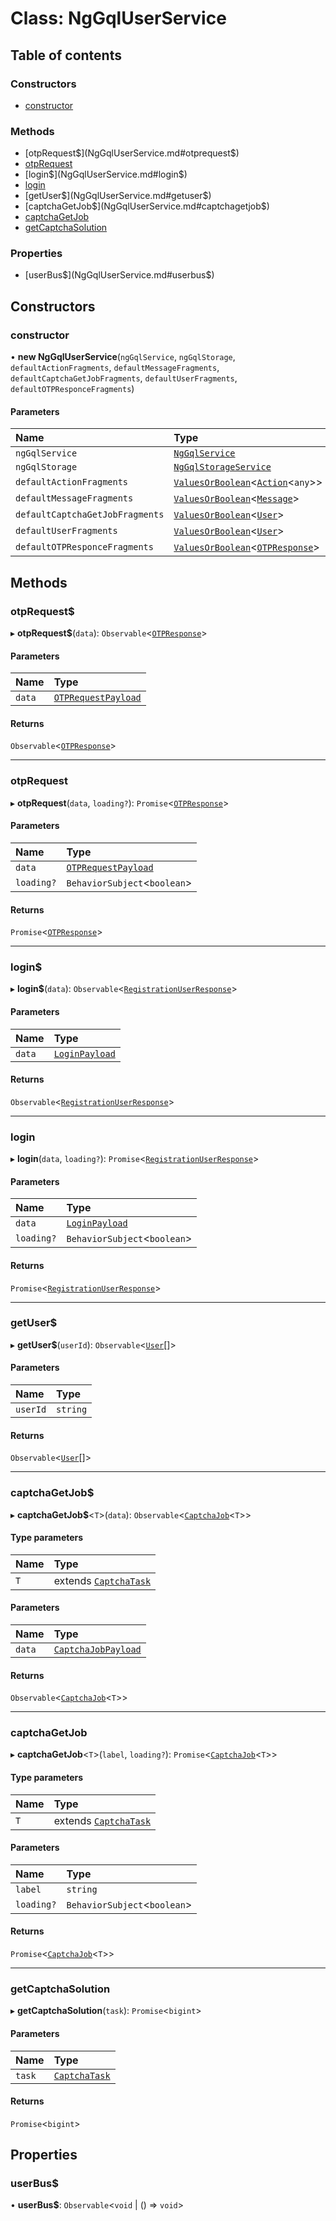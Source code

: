 # Class: NgGqlUserService

## Table of contents

### Constructors

- [constructor](NgGqlUserService.md#constructor)

### Methods

- [otpRequest$](NgGqlUserService.md#otprequest$)
- [otpRequest](NgGqlUserService.md#otprequest)
- [login$](NgGqlUserService.md#login$)
- [login](NgGqlUserService.md#login)
- [getUser$](NgGqlUserService.md#getuser$)
- [captchaGetJob$](NgGqlUserService.md#captchagetjob$)
- [captchaGetJob](NgGqlUserService.md#captchagetjob)
- [getCaptchaSolution](NgGqlUserService.md#getcaptchasolution)

### Properties

- [userBus$](NgGqlUserService.md#userbus$)

## Constructors

### constructor

• **new NgGqlUserService**(`ngGqlService`, `ngGqlStorage`, `defaultActionFragments`, `defaultMessageFragments`, `defaultCaptchaGetJobFragments`, `defaultUserFragments`, `defaultOTPResponceFragments`)

#### Parameters

| Name | Type |
| :------ | :------ |
| `ngGqlService` | [`NgGqlService`](NgGqlService.md) |
| `ngGqlStorage` | [`NgGqlStorageService`](NgGqlStorageService.md) |
| `defaultActionFragments` | [`ValuesOrBoolean`](../README.md#valuesorboolean)<[`Action`](../interfaces/Action.md)<`any`\>\> |
| `defaultMessageFragments` | [`ValuesOrBoolean`](../README.md#valuesorboolean)<[`Message`](../interfaces/Message.md)\> |
| `defaultCaptchaGetJobFragments` | [`ValuesOrBoolean`](../README.md#valuesorboolean)<[`User`](../interfaces/User.md)\> |
| `defaultUserFragments` | [`ValuesOrBoolean`](../README.md#valuesorboolean)<[`User`](../interfaces/User.md)\> |
| `defaultOTPResponceFragments` | [`ValuesOrBoolean`](../README.md#valuesorboolean)<[`OTPResponse`](../interfaces/OTPResponse.md)\> |

## Methods

### otpRequest$

▸ **otpRequest$**(`data`): `Observable`<[`OTPResponse`](../interfaces/OTPResponse.md)\>

#### Parameters

| Name | Type |
| :------ | :------ |
| `data` | [`OTPRequestPayload`](../interfaces/OTPRequestPayload.md) |

#### Returns

`Observable`<[`OTPResponse`](../interfaces/OTPResponse.md)\>

___

### otpRequest

▸ **otpRequest**(`data`, `loading?`): `Promise`<[`OTPResponse`](../interfaces/OTPResponse.md)\>

#### Parameters

| Name | Type |
| :------ | :------ |
| `data` | [`OTPRequestPayload`](../interfaces/OTPRequestPayload.md) |
| `loading?` | `BehaviorSubject`<`boolean`\> |

#### Returns

`Promise`<[`OTPResponse`](../interfaces/OTPResponse.md)\>

___

### login$

▸ **login$**(`data`): `Observable`<[`RegistrationUserResponse`](../interfaces/RegistrationUserResponse.md)\>

#### Parameters

| Name | Type |
| :------ | :------ |
| `data` | [`LoginPayload`](../interfaces/LoginPayload.md) |

#### Returns

`Observable`<[`RegistrationUserResponse`](../interfaces/RegistrationUserResponse.md)\>

___

### login

▸ **login**(`data`, `loading?`): `Promise`<[`RegistrationUserResponse`](../interfaces/RegistrationUserResponse.md)\>

#### Parameters

| Name | Type |
| :------ | :------ |
| `data` | [`LoginPayload`](../interfaces/LoginPayload.md) |
| `loading?` | `BehaviorSubject`<`boolean`\> |

#### Returns

`Promise`<[`RegistrationUserResponse`](../interfaces/RegistrationUserResponse.md)\>

___

### getUser$

▸ **getUser$**(`userId`): `Observable`<[`User`](../interfaces/User.md)[]\>

#### Parameters

| Name | Type |
| :------ | :------ |
| `userId` | `string` |

#### Returns

`Observable`<[`User`](../interfaces/User.md)[]\>

___

### captchaGetJob$

▸ **captchaGetJob$**<`T`\>(`data`): `Observable`<[`CaptchaJob`](../interfaces/CaptchaJob.md)<`T`\>\>

#### Type parameters

| Name | Type |
| :------ | :------ |
| `T` | extends [`CaptchaTask`](../interfaces/CaptchaTask.md) |

#### Parameters

| Name | Type |
| :------ | :------ |
| `data` | [`CaptchaJobPayload`](../interfaces/CaptchaJobPayload.md) |

#### Returns

`Observable`<[`CaptchaJob`](../interfaces/CaptchaJob.md)<`T`\>\>

___

### captchaGetJob

▸ **captchaGetJob**<`T`\>(`label`, `loading?`): `Promise`<[`CaptchaJob`](../interfaces/CaptchaJob.md)<`T`\>\>

#### Type parameters

| Name | Type |
| :------ | :------ |
| `T` | extends [`CaptchaTask`](../interfaces/CaptchaTask.md) |

#### Parameters

| Name | Type |
| :------ | :------ |
| `label` | `string` |
| `loading?` | `BehaviorSubject`<`boolean`\> |

#### Returns

`Promise`<[`CaptchaJob`](../interfaces/CaptchaJob.md)<`T`\>\>

___

### getCaptchaSolution

▸ **getCaptchaSolution**(`task`): `Promise`<`bigint`\>

#### Parameters

| Name | Type |
| :------ | :------ |
| `task` | [`CaptchaTask`](../interfaces/CaptchaTask.md) |

#### Returns

`Promise`<`bigint`\>

## Properties

### userBus$

• **userBus$**: `Observable`<`void` \| () => `void`\>
